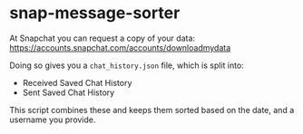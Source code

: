 # snap-message-sorter
At Snapchat you can request a copy of your data: https://accounts.snapchat.com/accounts/downloadmydata

Doing so gives you a `chat_history.json` file, which is split into:
* Received Saved Chat History
* Sent Saved Chat History

This script combines these and keeps them sorted based on the date, and a username you provide.
